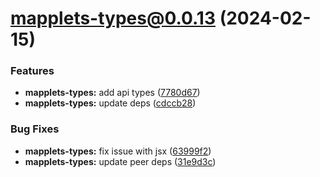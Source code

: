 # mapplets-types@0.0.13 (2024-02-15)

### Features

* **mapplets-types:** add api types ([7780d67](https://github.com/mapplesorg/mapplets/commit/7780d6772623aa93f3cacc0e83ab52a301fbf1b5))
* **mapplets-types:** update deps ([cdccb28](https://github.com/mapplesorg/mapplets/commit/cdccb2808f2ea3f7e282ea5b571f808ce617bfae))


### Bug Fixes

* **mapplets-types:** fix issue with jsx ([63999f2](https://github.com/mapplesorg/mapplets/commit/63999f23a1912d520d75840c2e6be8c4fe78fe0e))
* **mapplets-types:** update peer deps ([31e9d3c](https://github.com/mapplesorg/mapplets/commit/31e9d3c71ceed8ef28e34e95d0c096b8e0dc7be7))

